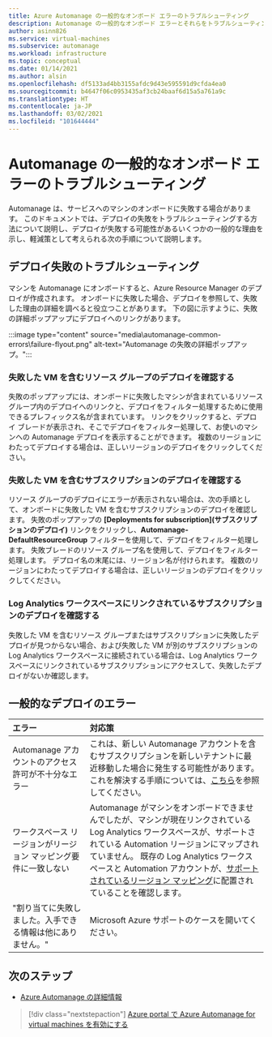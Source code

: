 ```yaml
---
title: Azure Automanage の一般的なオンボード エラーのトラブルシューティング
description: Automanage の一般的なオンボード エラーとそれらをトラブルシューティングする方法
author: asinn826
ms.service: virtual-machines
ms.subservice: automanage
ms.workload: infrastructure
ms.topic: conceptual
ms.date: 01/14/2021
ms.author: alsin
ms.openlocfilehash: df5133ad4bb3155afdc9d43e595591d9cfda4ea0
ms.sourcegitcommit: b4647f06c0953435af3cb24baaf6d15a5a761a9c
ms.translationtype: HT
ms.contentlocale: ja-JP
ms.lasthandoff: 03/02/2021
ms.locfileid: "101644444"
---
```

# <a name="troubleshoot-common-automanage-onboarding-errors"></a>Automanage の一般的なオンボード エラーのトラブルシューティング
Automanage は、サービスへのマシンのオンボードに失敗する場合があります。 このドキュメントでは、デプロイの失敗をトラブルシューティングする方法について説明し、デプロイが失敗する可能性があるいくつかの一般的な理由を示し、軽減策として考えられる次の手順について説明します。

## <a name="troubleshooting-deployment-failures"></a>デプロイ失敗のトラブルシューティング
マシンを Automanage にオンボードすると、Azure Resource Manager のデプロイが作成されます。 オンボードに失敗した場合、デプロイを参照して、失敗した理由の詳細を調べると役立つことがあります。 下の図に示すように、失敗の詳細ポップアップにデプロイへのリンクがあります。

:::image type="content" source="media\automanage-common-errors\failure-flyout.png" alt-text="Automanage の失敗の詳細ポップアップ。":::

### <a name="check-the-deployments-for-the-resource-group-containing-the-failed-vm"></a>失敗した VM を含むリソース グループのデプロイを確認する
失敗のポップアップには、オンボードに失敗したマシンが含まれているリソース グループ内のデプロイへのリンクと、デプロイをフィルター処理するために使用できるプレフィックス名が含まれています。 リンクをクリックすると、デプロイ ブレードが表示され、そこでデプロイをフィルター処理して、お使いのマシンへの Automanage デプロイを表示することができます。 複数のリージョンにわたってデプロイする場合は、正しいリージョンのデプロイをクリックしてください。

### <a name="check-the-deployments-for-the-subscription-containing-the-failed-vm"></a>失敗した VM を含むサブスクリプションのデプロイを確認する
リソース グループのデプロイにエラーが表示されない場合は、次の手順として、オンボードに失敗した VM を含むサブスクリプションのデプロイを確認します。 失敗のポップアップの **[Deployments for subscription]\(サブスクリプションのデプロイ\)** リンクをクリックし、**Automanage-DefaultResourceGroup** フィルターを使用して、デプロイをフィルター処理します。 失敗ブレードのリソース グループ名を使用して、デプロイをフィルター処理します。 デプロイ名の末尾には、リージョン名が付けられます。 複数のリージョンにわたってデプロイする場合は、正しいリージョンのデプロイをクリックしてください。

### <a name="check-deployments-in-a-subscription-linked-to-a-log-analytics-workspace"></a>Log Analytics ワークスペースにリンクされているサブスクリプションのデプロイを確認する
失敗した VM を含むリソース グループまたはサブスクリプションに失敗したデプロイが見つからない場合、および失敗した VM が別のサブスクリプションの Log Analytics ワークスペースに接続されている場合は、Log Analytics ワークスペースにリンクされているサブスクリプションにアクセスして、失敗したデプロイがないか確認します。

## <a name="common-deployment-errors"></a>一般的なデプロイのエラー

エラー |  対応策
:-----|:-------------|
Automanage アカウントのアクセス許可が不十分なエラー | これは、新しい Automanage アカウントを含むサブスクリプションを新しいテナントに最近移動した場合に発生する可能性があります。 これを解決する手順については、[こちら](./repair-automanage-account.md)を参照してください。
ワークスペース リージョンがリージョン マッピング要件に一致しない | Automanage がマシンをオンボードできませんでしたが、マシンが現在リンクされている Log Analytics ワークスペースが、サポートされている Automation リージョンにマップされていません。 既存の Log Analytics ワークスペースと Automation アカウントが、[サポートされているリージョン マッピング](../automation/how-to/region-mappings.md)に配置されていることを確認します。
"割り当てに失敗しました。入手できる情報は他にありません。" | Microsoft Azure サポートのケースを開いてください。

## <a name="next-steps"></a>次のステップ

* [Azure Automanage の詳細情報](./automanage-virtual-machines.md)

> [!div class="nextstepaction"]
> [Azure portal で Azure Automanage for virtual machines を有効にする](quick-create-virtual-machines-portal.md)